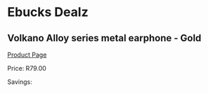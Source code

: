 
# Ebucks Dealz
## Volkano Alloy series metal earphone - Gold
[Product Page](https://www.ebucks.com/web/shop/productSelected.do?prodId=1195827348&catId=714972256)

Price: R79.00

Savings: 


	